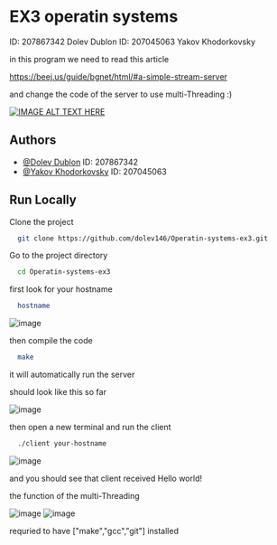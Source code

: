 
# EX3 operatin systems 

ID: 207867342 Dolev Dublon
ID: 207045063 Yakov Khodorkovsky

in this program we need to read this article 

https://beej.us/guide/bgnet/html/#a-simple-stream-server

and change the code of the server to use multi-Threading :)

[![IMAGE ALT TEXT HERE](https://user-images.githubusercontent.com/62290677/163343488-882c6923-4311-4f68-a2d9-6f99273ffa95.png)](https://www.youtube.com/watch?v=VQmZOC7CB5E)



## Authors

- [@Dolev Dublon](https://www.github.com/dolev146) ID: 207867342
- [@Yakov Khodorkovsky](https://www.github.com/yakov103) ID: 207045063


## Run Locally

Clone the project

```bash
  git clone https://github.com/dolev146/Operatin-systems-ex3.git
```

Go to the project directory

```bash
  cd Operatin-systems-ex3
```

first look for your hostname

```bash
  hostname
```

![image](https://user-images.githubusercontent.com/62290677/163339176-0cabae65-9a2f-4ee3-8883-7e38ddcfd5cd.png)


then compile the code

```bash
  make
```

it will automatically run the server

should look like this so far

![image](https://user-images.githubusercontent.com/62290677/163340343-f0c70c98-9921-48e2-88da-04e59374ed18.png)



then open a new terminal and run the client

```bash
  ./client your-hostname
```

![image](https://user-images.githubusercontent.com/62290677/163340377-a99b3af0-e6db-420f-8832-3e4c3363e20c.png)

and you should see that client received Hello world! 

the function of the multi-Threading

![image](https://user-images.githubusercontent.com/62290677/163340922-c7471a8a-d79b-4031-b00a-a67dbb342396.png)
![image](https://user-images.githubusercontent.com/62290677/163341024-fa734ad9-29d4-4e4f-ba88-523d5f226a92.png)



requried to have ["make","gcc","git"] installed



